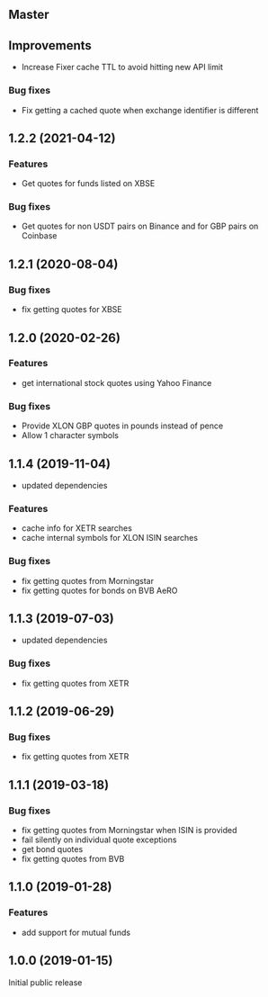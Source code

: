 ## Master
## Improvements
* Increase Fixer cache TTL to avoid hitting new API limit
### Bug fixes
* Fix getting a cached quote when exchange identifier is different

## 1.2.2 (2021-04-12)
### Features
* Get quotes for funds listed on XBSE
### Bug fixes
* Get quotes for non USDT pairs on Binance and for GBP pairs on Coinbase


## 1.2.1 (2020-08-04)
### Bug fixes
* fix getting quotes for XBSE

## 1.2.0 (2020-02-26)

### Features
* get international stock quotes using Yahoo Finance

### Bug fixes
* Provide XLON GBP quotes in pounds instead of pence
* Allow 1 character symbols

## 1.1.4 (2019-11-04)
* updated dependencies

### Features
* cache info for XETR searches
* cache internal symbols for XLON ISIN searches

### Bug fixes
* fix getting quotes from Morningstar
* fix getting quotes for bonds on BVB AeRO

## 1.1.3 (2019-07-03)
* updated dependencies
### Bug fixes
* fix getting quotes from XETR

## 1.1.2 (2019-06-29)
### Bug fixes
* fix getting quotes from XETR

## 1.1.1 (2019-03-18)

### Bug fixes
* fix getting quotes from Morningstar when ISIN is provided
* fail silently on individual quote exceptions
* get bond quotes
* fix getting quotes from BVB

## 1.1.0 (2019-01-28)

### Features
* add support for mutual funds


## 1.0.0 (2019-01-15)

Initial public release
